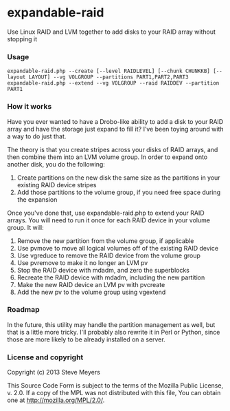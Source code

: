 expandable-raid
===============

Use Linux RAID and LVM together to add disks to your RAID array without stopping it

### Usage

```
expandable-raid.php --create [--level RAIDLEVEL] [--chunk CHUNKKB] [--layout LAYOUT] --vg VOLGROUP --partitions PART1,PART2,PART3
expandable-raid.php --extend --vg VOLGROUP --raid RAIDDEV --partition PART1
```

### How it works

Have you ever wanted to have a Drobo-like ability to add a disk to your RAID array and have the storage just expand to fill it?  I’ve been toying around with a way to do just that.

The theory is that you create stripes across your disks of RAID arrays, and then combine them into an LVM volume group.  In order to expand onto another disk, you do the following:

1. Create partitions on the new disk the same size as the partitions in your existing RAID device stripes
1. Add those partitions to the volume group, if you need free space during the expansion

Once you've done that, use expandable-raid.php to extend your RAID arrays.  You will need to run it once for each RAID device in your volume group.  It will:

1. Remove the new partition from the volume group, if applicable
1. Use pvmove to move all logical volumes off of the existing RAID device
1. Use vgreduce to remove the RAID device from the volume group
1. Use pvremove to make it no longer an LVM pv
1. Stop the RAID device with mdadm, and zero the superblocks
1. Recreate the RAID device with mdadm, including the new partition
1. Make the new RAID device an LVM pv with pvcreate
1. Add the new pv to the volume group using vgextend

### Roadmap

In the future, this utility may handle the partition management as well, but that is a little more tricky.  I'll probably also rewrite it in Perl or Python, since those are more likely to be already installed on a server.

### License and copyright

Copyright (c) 2013 Steve Meyers

This Source Code Form is subject to the terms of the Mozilla Public License, v. 2.0. If a copy of the MPL was not distributed with this file, You can obtain one at http://mozilla.org/MPL/2.0/.

